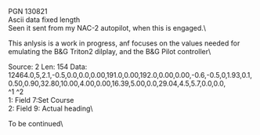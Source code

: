 PGN 130821\
Ascii data fixed length\
Seen it sent from my NAC-2 autopilot, when this is engaged.\

This anlysis is a work in progress, anf focuses on the values needed for emulating the B&G Triton2 dilplay, and the B&G Pilot controller\

Source: 2 Len: 154 Data: 12464.0,5,2.1,-0.5,0.0,0.0,0.00,191.0,0.00,192.0,0.00,0.00,-0.6,-0.5,0,1.93,0.1,0.50,0.90,32.80,10.00,4.00,0.00,16.39,5.00,0.0,29.04,4.5,5.7,0.0,0.0,\
                                                          ^1          ^2\
1: Field 7:Set Course\
2: Field 9: Actual heading\

To be continued\